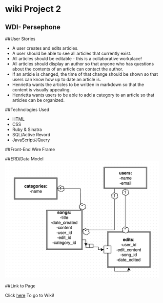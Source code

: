 # wiki Project 2
## WDI- Persephone

##User Stories

- A user creates and edits articles.
- A user should be able to see all articles that currently exist.
- All articles should be editable - this is a collaborative workplace!
- All articles should display an author so that anyone who has questions about the contents of an article can contact the author.
- If an article is changed, the time of that change should be shown so that users can know how up to date an article is.
- Henrietta wants the articles to be written in markdown so that the content is visually appealing.
- Henrietta wants users to be able to add a category to an article so that articles can be organized.

##Technologies Used

- HTML
- CSS
- Ruby & Sinatra
- SQL/Active Revord
- JavaScript/JQuery 

##Front-End Wire Frame

##ERD/Data Model
<img src="public/img/erd.jpg"/>

##Link to Page

Click [here](http://johnnypacia.github.io/Wiki/) To go to Wiki!
